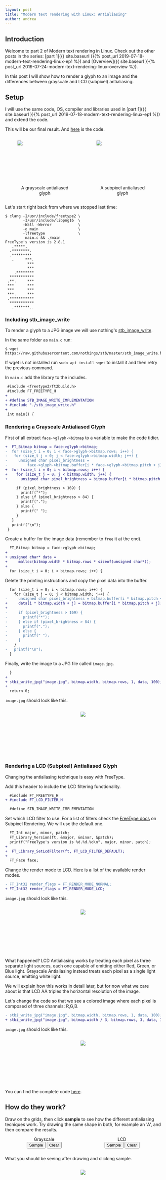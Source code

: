 ```yaml
---
layout: post
title: "Modern text rendering with Linux: Antialiasing"
author: andrea
---
```


## Introduction

Welcome to part 2 of Modern text rendering in Linux. Check out the other posts
in the series:
[part 1]({{ site.baseurl }}{% post_url 2019-07-18-modern-text-rendering-linux-ep1 %}) and
[Overview]({{ site.baseurl }}{% post_url 2019-07-24-modern-text-rendering-linux-overview %}).

In this post I will show how to render a glyph to an image and the differences
between grayscale and LCD (subpixel) antialiasing.

## Setup

I will use the same code, OS, compiler and libraries used in
[part 1]({{ site.baseurl }}{% post_url 2019-07-18-modern-text-rendering-linux-ep1 %})
and extend the code.

This will be our final result. And [here](https://gist.github.com/mrandri19/fe5dc2709d761568d749f8125d0f4490) is the code.

<div style="display: flex; flex-direction: row; justify-content: space-evenly;">
<figure style="display: inline-block;">
<img src="/assets/images/modern-text-rendering-linux-ep2/grayscale.jpg"
style="min-height: 8rem;image-rendering: pixelated;image-rendering: crisp-edges; margin: auto;"/>
<figcaption style="text-align: center; margin-top: 1rem;">A grayscale antialiased glyph</figcaption>
</figure>

<figure style="display: inline-block;">
<img src="/assets/images/modern-text-rendering-linux-ep2/lcd.jpg"
style="min-height: 8rem;image-rendering: pixelated;image-rendering: crisp-edges; margin: auto;"/>
<figcaption style="text-align: center; margin-top: 1rem;">A subpixel antialiased glyph</figcaption>
</figure>
</div>

Let's start right back from where we stopped last time:

```shell
$ clang -I/usr/include/freetype2 \
        -I/usr/include/libpng16  \
        -Wall -Werror            \
        -o main                  \
        -lfreetype               \
         main.c && ./main
FreeType's version is 2.8.1
   .*****.
  .********.
  .*********
   .     ***.
          ***
          ***
    .********
  ***********
 .**.     ***
 ***      ***
 ***      ***
 ***.     ***
 .***********
  ***********
   .*******..
```

### Including stb_image_write

To render a glyph to a JPG image we will use nothing's
[stb_image_write](https://raw.githubusercontent.com/nothings/stb/master/stb_image_write.h).

In the same folder as `main.c` run:

```shell
$ wget https://raw.githubusercontent.com/nothings/stb/master/stb_image_write.h
```

If wget is not installed run `sudo apt install wget` to install it
and then retry the previous command.

In `main.c` add the library to the includes.

```diff
 #include <freetype2/ft2build.h>
 #include FT_FREETYPE_H
+
+ #define STB_IMAGE_WRITE_IMPLEMENTATION
+ #include "./stb_image_write.h"
+
 int main() {
```

### Rendering a Grayscale Antialiased Glyph

First of all extract `face->glyph->bitmap` to a variable to make the
code tidier.

```diff
+  FT_Bitmap bitmap = face->glyph->bitmap;
-  for (size_t i = 0; i < face->glyph->bitmap.rows; i++) {
-   for (size_t j = 0; j < face->glyph->bitmap.width; j++) {
-     unsigned char pixel_brightness =
-         face->glyph->bitmap.buffer[i * face->glyph->bitmap.pitch + j];
+  for (size_t i = 0; i < bitmap.rows; i++) {
+    for (size_t j = 0; j < bitmap.width; j++) {
+      unsigned char pixel_brightness = bitmap.buffer[i * bitmap.pitch + j];

     if (pixel_brightness > 169) {
       printf("*");
     } else if (pixel_brightness > 84) {
       printf(".");
     } else {
       printf(" ");
     }
   }
   printf("\n");
 }
```

Create a buffer for the image data (remember to `free` it at the end).

```diff
  FT_Bitmap bitmap = face->glyph->bitmap;
+
+ unsigned char* data =
+     malloc(bitmap.width * bitmap.rows * sizeof(unsigned char*));
+
  for (size_t i = 0; i < bitmap.rows; i++) {
```

Delete the printing instructions and copy the pixel data into the buffer.

```diff
  for (size_t i = 0; i < bitmap.rows; i++) {
    for (size_t j = 0; j < bitmap.width; j++) {
-     unsigned char pixel_brightness = bitmap.buffer[i * bitmap.pitch + j];
+     data[i * bitmap.width + j] = bitmap.buffer[i * bitmap.pitch + j];
+
-     if (pixel_brightness > 169) {
-       printf("*");
-     } else if (pixel_brightness > 84) {
-       printf(".");
-     } else {
-       printf(" ");
-     }
    }
-   printf("\n");
  }
```

Finally, write the image to a JPG file called `image.jpg`.

```diff
  }
+
+ stbi_write_jpg("image.jpg", bitmap.width, bitmap.rows, 1, data, 100);
+
  return 0;
```

`image.jpg` should look like this.

<div style="display: flex; flex-direction: row; justify-content: space-evenly;">
   <figure style="display: inline-block;">
      <img src="/assets/images/modern-text-rendering-linux-ep2/grayscale.jpg"
      style="min-height: 8rem;image-rendering: pixelated; image-rendering: crisp-edges; margin: auto;"/>
   </figure>
</div>

### Rendering a LCD (Subpixel) Antialiased Glyph

Changing the antialiasing technique is easy with FreeType.

Add this header to include the LCD filtering functionality.

```diff
  #include FT_FREETYPE_H
+ #include FT_LCD_FILTER_H

  #define STB_IMAGE_WRITE_IMPLEMENTATION
```

Set which LCD filter to use. For a
list of filters check the
[FreeType docs](https://www.freetype.org/freetype2/docs/reference/ft2-lcd_rendering.html)
on Subpixel Rendering. We will use the default one.

```diff
  FT_Int major, minor, patch;
  FT_Library_Version(ft, &major, &minor, &patch);
  printf("FreeType's version is %d.%d.%d\n", major, minor, patch);
+
+  FT_Library_SetLcdFilter(ft, FT_LCD_FILTER_DEFAULT);
+
  FT_Face face;
```

Change the render mode to LCD.
[Here](https://www.freetype.org/freetype2/docs/reference/ft2-base_interface.html#ft_render_mode)
is a list of the available render modes.

```diff
- FT_Int32 render_flags = FT_RENDER_MODE_NORMAL;
+ FT_Int32 render_flags = FT_RENDER_MODE_LCD;
```

`image.jpg` should look like this.

<div style="display: flex; flex-direction: row; justify-content: space-evenly;">
   <figure style="display: inline-block;">
      <img src="/assets/images/modern-text-rendering-linux-ep2/thicc.jpg"
      style="min-height: 8rem;image-rendering: pixelated; image-rendering: crisp-edges; margin: auto;"/>
   </figure>
</div>

What happened? LCD Antialiasing works by treating each pixel as three
separate light sources, each one capable of emitting either Red, Green, or Blue light.
Grayscale Antialiasing instead treats each pixel as a single light source, emitting
white light.

We will explain how this works in detail later, but for now what we care about
is that LCD AA triples the horizontal resolution of the image.

Let's change the code so that we see a colored image where each pixel is composed
of three channels: R,G,B.

```diff
- stbi_write_jpg("image.jpg", bitmap.width, bitmap.rows, 1, data, 100);
+ stbi_write_jpg("image.jpg", bitmap.width / 3, bitmap.rows, 3, data, 100);
```

`image.jpg` should look like this.

<div style="display: flex; flex-direction: row; justify-content: space-evenly;">
   <figure style="display: inline-block;">
      <img src="/assets/images/modern-text-rendering-linux-ep2/lcd.jpg"
      style="min-height: 8rem;image-rendering: pixelated; image-rendering: crisp-edges; margin: auto;"/>
   </figure>
</div>

You can find the complete code [here](https://gist.github.com/mrandri19/fe5dc2709d761568d749f8125d0f4490).

## How do they work?

Draw on the grids, then click **sample** to see how the different antialiasing tecniques work.
Try drawing the same shape in both, for example an 'A', and then compare the results.

<div style="
    display: flex;
    flex-flow: row wrap;
    justify-content: space-around;
    text-align: center;
    margin-bottom: 1.5rem;">
  <div>
    <p style="margin: auto;">Grayscale</p>
    <canvas id="canvas-grayscale" style="display: block;"></canvas>
    <button id="sample-grayscale" class="my-button">Sample</button>
    <button id="clear-grayscale" class="my-button">Clear</button>
    <script src="/assets/js/modern-text-rendering-linux-ep2modern-text-rendering-linux-ep2/grayscale.js"></script>
  </div>

  <div>
    <p style="margin: auto;">LCD</p>
    <canvas id="canvas-lcd" style="display: block;"></canvas>
    <button id="sample-lcd" class="my-button">Sample</button>
    <button id="clear-lcd" class="my-button">Clear</button>
    <script src="/assets/js/modern-text-rendering-linux-ep2modern-text-rendering-linux-ep2/lcd.js"></script>
  </div>
</div>

What you should be seeing after drawing and clicking sample.

<div style="display: flex; flex-direction: row; justify-content: space-evenly;">
   <figure style="display: inline-block;">
      <img src="/assets/images/modern-text-rendering-linux-ep2/interactive-example-screenshot.png"
      style="min-height: 8rem;image-rendering: pixelated; image-rendering: crisp-edges; margin: auto;"/>
      <figcaption style="text-align: center; margin-top: 1rem;"></figcaption>
   </figure>
</div>

### Grayscale Antialiasing

<div style="display: flex; flex-direction: row; justify-content: space-evenly;">
   <figure style="display: inline-block;">
      <img src="/assets/images/modern-text-rendering-linux-ep2/rasterization-strategies.png"
      style="min-height: 8rem;image-rendering: pixelated; image-rendering: crisp-edges; margin: auto;"/>
      <figcaption style="text-align: center; margin-top: 1rem;">Ideal shape, monochrome and grayscale antialiasing<br>
        Image taken from <a href="https://www.smashingmagazine.com/2012/04/a-closer-look-at-font-rendering/">Smashing Magazine</a>
      </figcaption>
   </figure>
</div>

Grayscale Antialiasing divides the image to render in a grid, then, for
each square in the grid, counts how much the area of a grid's square is covered by
the image. If 100% of the square is covered then the pixel will have 100%
opacity, if 50% of the square is covered then the pixel will be half-transparent.

### LCD (Subpixel) Antialiasing

<div style="display: flex; flex-direction: row; justify-content: space-evenly;">
   <figure style="display: inline-block;">
      <img src="/assets/images/modern-text-rendering-linux-ep2/rasterization-subpixel.png"
      style="min-height: 8rem;image-rendering: pixelated;  image-rendering: crisp-edges; margin: auto;"/>
      <figcaption style="text-align: center; margin-top: 1rem;">An LCD
      antialiased glyph, showing an RGB image, showing its individual
      subpixels, showing each subpixel's brightness. The white square
      represents a single pixel.<br>
        Image taken from <a href="https://www.smashingmagazine.com/2012/04/a-closer-look-at-font-rendering/">Smashing Magazine</a>
      </figcaption>
   </figure>
</div>

LCD Antialiasing exploits the fact that each pixel is made of three independent
light sources, usually thin rectangles, which we call subpixels. By knowing
the order (Red Green Blue or Blue Green Red) in which these subpixels form a pixel, we can turn them on individually
to triple the horizontal resolution.

The main downside of this method is that when rendering an image, you need to know the
order in which subpixels are placed on the screen, which may not be available.
Also think of a phone screen being rotated 90 degrees, the images need to be re-rendered (or at least re-antialiased)
because the subpixels are now one on top of the other instead of side by side.
This is the reason why iOS doesn't use subpixel rendering while macOS pre 10.14 does.

## Sources

- [A closer look at font rendering](https://www.smashingmagazine.com/2012/04/a-closer-look-at-font-rendering/) by Smashing Magazine
- [Sub-pixel, gamma correct, font rendering](http://www.puredevsoftware.com/blog/2019/01/22/sub-pixel-gamma-correct-font-rendering/) by Puredev Software
- [Font Rasterization](https://web.archive.org/web/20180921225907/http://antigrain.com/research/font_rasterization/index.html#FONT_RASTERIZATION) by The AGG Project
